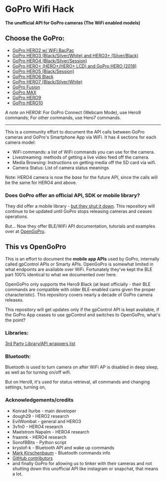 # GoPro Wifi Hack

**The unofficial API for GoPro cameras (The WiFi enabled models)**

## Choose the GoPro:

-   [GoPro HERO2 w/ WiFi BacPac](https://github.com/KonradIT/goprowifihack/blob/master/HERO2/README.md)
-   [GoPro HERO3 (Black/Silver/White) and HERO3+ (Silver/Black)](https://github.com/KonradIT/goprowifihack/blob/master/HERO3/README.md)
-   [GoPro HERO4 (Black/Silver/Session)](https://github.com/KonradIT/goprowifihack/blob/master/HERO4/README.md)
-   [GoPro HERO+ (HERO+/HERO+ LCD) and GoPro HERO (2018)](https://github.com/KonradIT/goprowifihack/blob/master/HERO/README.md)
-   [GoPro HERO5 (Black/Session)](https://github.com/KonradIT/goprowifihack/blob/master/HERO5/README.md)
-   [GoPro HERO6 Black](https://github.com/KonradIT/goprowifihack/blob/master/HERO6/README.md)
-   [GoPro HERO7 (Black/Silver/White)](https://github.com/KonradIT/goprowifihack/blob/master/HERO7/README.md)
-   [GoPro Fusion](https://github.com/KonradIT/goprowifihack/blob/master/Fusion1/README.md)
-   [GoPro MAX](https://github.com/KonradIT/goprowifihack/blob/master/MAX/README.md)
-   [GoPro HERO9](https://github.com/KonradIT/goprowifihack/blob/master/HERO9/README.md)
-   [GoPro HERO10](https://github.com/KonradIT/goprowifihack/blob/master/HERO10/README.md)

_A note on HERO8:_ For GoPro Connect (Webcam Mode), use Hero9 commands; For other commands, use Hero7 commands.

---

This is a community effort to document the API calls between GoPro cameras and GoPro's Smartphone App via WiFi. It has 4 sections for each camera model:

-   WiFi commands: a list of WiFi commands you can use for the camera.
-   Livestreaming: methods of getting a live video feed off the camera.
-   Media Browsing: Instructions on getting media off the SD card via wifi.
-   Camera Status: List of camera status meanings

Note: HERO4 camera is now the _base_ for the future API, since the calls will be the same for HERO4 and above.

### Does GoPro offer an official API, SDK or mobile library?

They did offer a mobile library - [but they shut it down](https://news.ycombinator.com/item?id=16189633). This repository will continue to be updated until GoPro stops releasing cameras and ceases operations.

But... Now they offer BLE/WiFi API documentation, tutorials and examples over at [OpenGoPro](https://gopro.com/OpenGoPro).

## This vs OpenGoPro

This is an effort to document the **mobile app APIs** used by GoPro, internally called gpControl APIs or Smarty APIs. OpenGoPro is somewhat limited in what endpoints are available over WiFi. Fortunately they've kept the BLE part 100% identical to what we documented over here.

OpenGoPro only supports the Hero9 Black (at least officially - their BLE commands are compatible with older BLE-enabled cams given the proper characteristic). This repository covers nearly a decade of GoPro camera releases.

This repository will get updates only if the gpControl API is kept available, if the GoPro App ceases to use gpControl and switches to OpenGoPro, what's the point?

### Libraries:

[3rd Party Library/API wrappers list](https://github.com/KonradIT/goprowifihack/blob/master/Libraries.md)

### Bluetooth:

Bluetooth is used to turn camera on after WiFi AP is disabled in deep sleep, as well as for turning on/off wifi.

But on Hero9, it's used for status retrieval, all commands and changing settings, turning on,

### Acknowledgements/credits

-   Konrad Iturbe - main developer
-   dough29 - HERO2 research
-   EvilWombat - general and HERO3
-   3v1n0 - HERO4 research
-   Maelstrom Napalm - HERO4 research
-   fraannk - HERO4 research
-   Sonof8Bits - Python script
-   krystof-k - Bluetooth API and wake up commands
-   [Mark Kirschenbaum](https://gethypoxic.com/blogs/technical/gopro-hero5-interfaces) - Bluetooth commands info
-   [GitHub contributors](https://github.com/KonradIT/goprowifihack/graphs/contributors)
-   and finally GoPro for allowing us to tinker with their cameras and not shutting down this unofficial API like instagram or snapchat, that means a lot.
